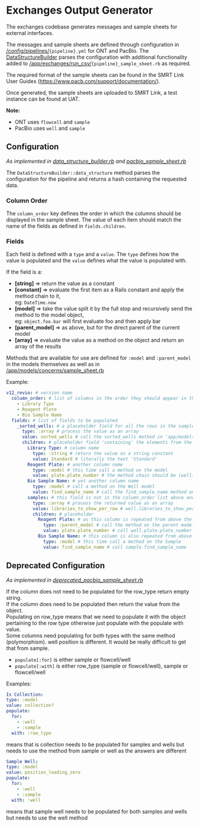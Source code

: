 # Exchanges Output Generator

The exchanges codebase generates messages and sample sheets for external interfaces.

The messages and sample sheets are defined through configuration in
[/config/pipelines/](/config/pipelines/)`{pipeline}.yml` for ONT and PacBio. The
[DataStructureBuilder](/app/exchanges/data_structure_builder.rb) parses the configuration with
additional functionality added to
[/app/exchanges/run_csv/](/app/exchanges/run_csv/)`{pipeline}_sample_sheet.rb` as required.

The required format of the sample sheets can be found in the SMRT Link User Guides
(https://www.pacb.com/support/documentation/).

Once generated, the sample sheets are uploaded to SMRT Link, a test instance can be found at
UAT.

**Note:**

- ONT uses `flowcell` and `sample`
- PacBio uses `well` and `sample`

## Configuration

_As implemented in [data_structure_builder.rb](/app/exchanges/data_structure_builder.rb) and
[pacbio_sample_sheet.rb](/app/exchanges/run_csv/pacbio_sample_sheet.rb)_

The `DataStructureBuilder::data_structure` method parses the configuration for the pipeline and
returns a hash containing the requested data.

### Column Order

The `column_order` key defines the order in which the columns should be displayed in the sample
sheet. The value of each item should match the name of the fields as defined in `fields.children`.

### Fields

Each field is defined with a `type` and a `value`. The `type` defines how the value is populated and
the `value` defines what the value is populated with.

If the field is a:

- **[string]** => return the value as a constant
- **[constant]** => evaluate the first item as a Rails constant and apply the method chain to it,  
  eg: `DateTime.now`
- **[model]** => take the value split it by the full stop and recursively send the method to the
  model object,  
  eg: `object.foo.bar` will first evaluate foo and then apply bar
- **[parent_model]** => as above, but for the direct parent of the current model
- **[array]** => evaluate the value as a method on the object and return an array of the results

Methods that are available for use are defined for `:model` and `:parent_model` in the models
themselves as well as in [/app/models/concerns/sample_sheet.rb](/app/models/concerns/sample_sheet.rb)

Example:

```yaml
v12_revio: # version name
  column_order: # list of columns in the order they should appear in the sample sheet
    - Library Type
    - Reagent Plate
    - Bio Sample Name
  fields: # list of fields to be populated
    _sorted_wells: # a placeholder field for all the rows in the sample sheet
      type: :array # process the value as an array
      value: sorted_wells # call the sorted_wells method in 'app/models/concerns/sample_sheet.rb'
      children: # placeholder field 'containing' the elements from the sorted_wells array (Wells)
        Library Type: # column name
          type: :string # return the value as a string constant
          value: Standard # literally the text 'Standard'
        Reagent Plate: # another column name
          type: :model # this time call a method on the model
          value: plate.plate_number # the method chain should be (well).plate.plate_number
        Bio Sample Name: # yet another column name
          type: :model # call a method on the Well model
          value: find_sample_name # call the find_sample_name method on the Well
        samples: # this field is not in the column_order list above and so will not be included
          type: :array # process the returned value as an array
          value: libraries_to_show_per_row # well.libraries_to_show_per_row (might be nil)
          children: # placeholder
            Reagent Plate: # as this column is repeated from above the same column in the sample sheet will be used
              type: :parent_model # call the method on the parent model (well)
              value: plate.plate_number # call well.plate.plate_number again
            Bio Sample Name: # this column is also repeated from above
              type: :model # this time call a method on the Sample
              value: find_sample_name # call sample.find_sample_name
```

## Deprecated Configuration

_As implemented in
[deprecated_pacbio_sample_sheet.rb](/app/exchanges/run_csv/deprecated_pacbio_sample_sheet.rb)_

If the column does not need to be populated for the row_type return empty string.  
If the column does need to be populated then return the value from the object.  
Populating on row_type means that we need to populate it with the object pertaining to the row type
otherwise just populate with the populate with value.  
Some columns need populating for both types with the same method (polymorphism). well position is
different. It would be really difficult to get that from sample.

- `populate[:for]` is either sample or flowcell/well
- `populate[:with]` is either row_type (sample or flowcell/well), sample or flowcell/well

Examples:

```yaml
Is Collection:
type: :model
value: collection?
populate:
  for:
    - :well
    - :sample
  with: :row_type
```

means that is collection needs to be populated for samples and wells but needs to use the method
from sample or well as the answers are different

```yaml
Sample Well:
type: :model
value: position_leading_zero
populate:
  for:
    - :well
    - :sample
  with: :well
```

means that sample well needs to be populated for both samples and wells but needs to use the well
method
